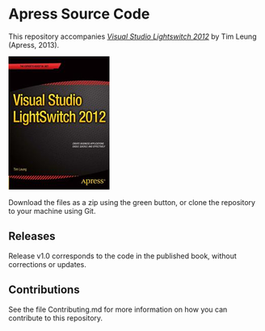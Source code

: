 # Apress Source Code

This repository accompanies [*Visual Studio Lightswitch 2012*](http://www.apress.com/9781430250715) by Tim Leung (Apress, 2013).

![Cover image](9781430250715.jpg)

Download the files as a zip using the green button, or clone the repository to your machine using Git.

## Releases

Release v1.0 corresponds to the code in the published book, without corrections or updates.

## Contributions

See the file Contributing.md for more information on how you can contribute to this repository.
